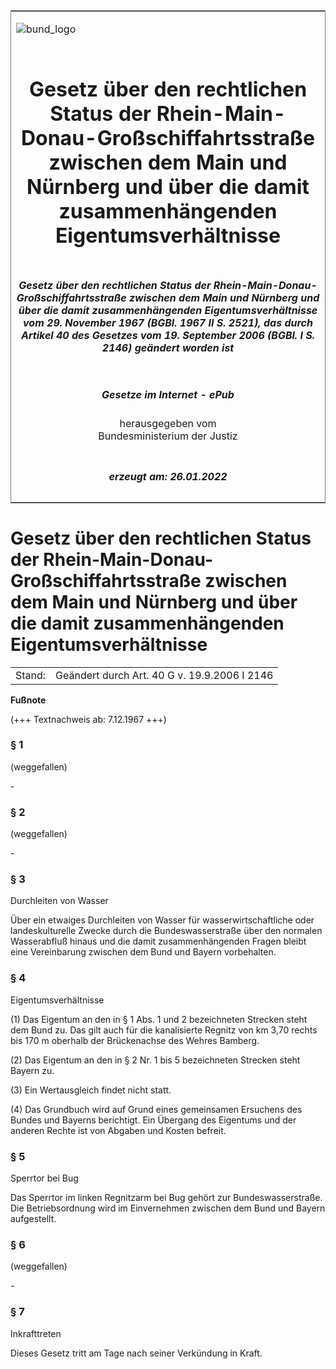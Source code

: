 <span id="DECKBLATT.html"></span>

<table border="0" frame="border" width="100%">

<tr valign="top">

<td align="left">

![bund\_logo](BfJ_2021_Web_de_de.gif)

</td>

<td align="right">

 

</td>

</tr>

<tr align="center" valign="middle">

<td colspan="2">

# Gesetz über den rechtlichen Status der Rhein-Main-Donau-Großschiffahrtsstraße zwischen dem Main und Nürnberg und über die damit zusammenhängenden Eigentumsverhältnisse

</td>

</tr>

<tr align="center" valign="middle">

<td colspan="2">

##### Gesetz über den rechtlichen Status der Rhein-Main-Donau-Großschiffahrtsstraße zwischen dem Main und Nürnberg und über die damit zusammenhängenden Eigentumsverhältnisse vom 29. November 1967 (BGBl. 1967 II S. 2521), das durch Artikel 40 des Gesetzes vom 19. September 2006 (BGBl. I S. 2146) geändert worden ist

</td>

</tr>

<tr align="center" valign="middle">

<td colspan="2">

  
  

##### Gesetze im Internet - ePub  
  
herausgegeben vom  
Bundesministerium der Justiz

</td>

</tr>

<tr align="center" valign="bottom">

<td colspan="2">

  
  

##### erzeugt am: 26.01.2022

</td>

</tr>

</table>

<span id="BJNR225210967.html"></span>

# Gesetz über den rechtlichen Status der Rhein-Main-Donau-Großschiffahrtsstraße zwischen dem Main und Nürnberg und über die damit zusammenhängenden Eigentumsverhältnisse

<div>

<div class="jnhtml">

|        |                                              |
| ------ | -------------------------------------------- |
| Stand: | Geändert durch Art. 40 G v. 19.9.2006 I 2146 |

</div>

</div>

<div>

  
**Fußnote**

<div class="jnhtml">

<div>

<div class="jurAbsatz">

(+++ Textnachweis ab: 7.12.1967 +++)

</div>

</div>

</div>

</div>

<span id="BJNR225210967BJNE000101308.html"></span>

### § 1  
(weggefallen)

<div>

<div class="jnhtml">

<div>

<div class="jurAbsatz">

\-

</div>

</div>

</div>

</div>

<span id="BJNR225210967BJNE000201308.html"></span>

### § 2  
(weggefallen)

<div>

<div class="jnhtml">

<div>

<div class="jurAbsatz">

\-

</div>

</div>

</div>

</div>

<span id="BJNR225210967BJNE000300326.html"></span>

### § 3  
Durchleiten von Wasser

<div>

<div class="jnhtml">

<div>

<div class="jurAbsatz">

Über ein etwaiges Durchleiten von Wasser für wasserwirtschaftliche oder
landeskulturelle Zwecke durch die Bundeswasserstraße über den normalen
Wasserabfluß hinaus und die damit zusammenhängenden Fragen bleibt eine
Vereinbarung zwischen dem Bund und Bayern vorbehalten.

</div>

</div>

</div>

</div>

<span id="BJNR225210967BJNE000400326.html"></span>

### § 4  
Eigentumsverhältnisse

<div>

<div class="jnhtml">

<div>

<div class="jurAbsatz">

(1) Das Eigentum an den in § 1 Abs. 1 und 2 bezeichneten Strecken steht
dem Bund zu. Das gilt auch für die kanalisierte Regnitz von km 3,70
rechts bis 170 m oberhalb der Brückenachse des Wehres Bamberg.

</div>

<div class="jurAbsatz">

(2) Das Eigentum an den in § 2 Nr. 1 bis 5 bezeichneten Strecken steht
Bayern zu.

</div>

<div class="jurAbsatz">

(3) Ein Wertausgleich findet nicht statt.

</div>

<div class="jurAbsatz">

(4) Das Grundbuch wird auf Grund eines gemeinsamen Ersuchens des Bundes
und Bayerns berichtigt. Ein Übergang des Eigentums und der anderen
Rechte ist von Abgaben und Kosten befreit.

</div>

</div>

</div>

</div>

<span id="BJNR225210967BJNE000500326.html"></span>

### § 5  
Sperrtor bei Bug

<div>

<div class="jnhtml">

<div>

<div class="jurAbsatz">

Das Sperrtor im linken Regnitzarm bei Bug gehört zur Bundeswasserstraße.
Die Betriebsordnung wird im Einvernehmen zwischen dem Bund und Bayern
aufgestellt.

</div>

</div>

</div>

</div>

<span id="BJNR225210967BJNE000601308.html"></span>

### § 6  
(weggefallen)

<div>

<div class="jnhtml">

<div>

<div class="jurAbsatz">

\-

</div>

</div>

</div>

</div>

<span id="BJNR225210967BJNE000700326.html"></span>

### § 7  
Inkrafttreten

<div>

<div class="jnhtml">

<div>

<div class="jurAbsatz">

Dieses Gesetz tritt am Tage nach seiner Verkündung in Kraft.

</div>

</div>

</div>

</div>
